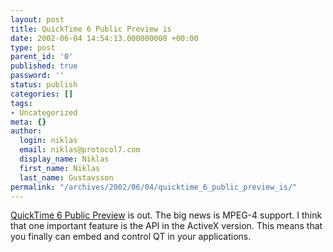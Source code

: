 ```yaml
---
layout: post
title: QuickTime 6 Public Preview is
date: 2002-06-04 14:54:13.000000000 +00:00
type: post
parent_id: '0'
published: true
password: ''
status: publish
categories: []
tags:
- Uncategorized
meta: {}
author:
  login: niklas
  email: niklas@protocol7.com
  display_name: Niklas
  first_name: Niklas
  last_name: Gustavsson
permalink: "/archives/2002/06/04/quicktime_6_public_preview_is/"
---
```

[QuickTime 6 Public Preview](http://www.apple.com/quicktime/preview/quicktime6/) is out. The big news is MPEG-4 support. I think that one important feature is the API in the ActiveX version. This means that you finally can embed and control QT in your applications.

